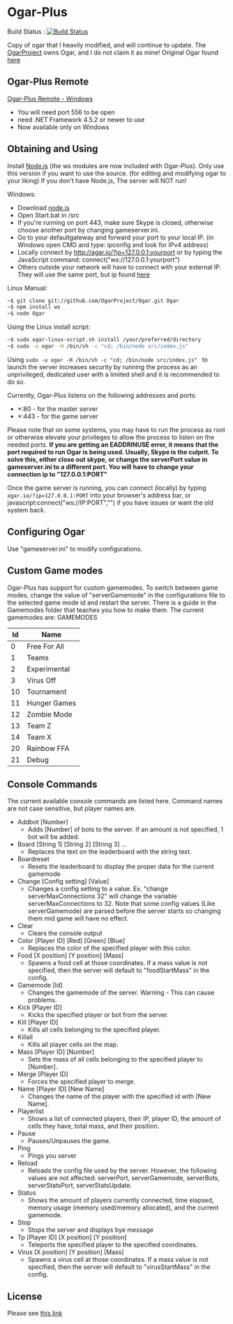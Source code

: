 # Ogar-Plus

Build Status : [![Build Status](https://travis-ci.org/OgarPlus/Ogar-Plus.svg?branch=master)](https://travis-ci.org/OgarPlus/Ogar-Plus)

Copy of ogar that I heavily modified, and will continue to update. The [OgarProject](https://ogarproject.com) owns Ogar, and I do not claim it as mine! Original Ogar found [here](https://github.com/OgarProject/Ogar)

## Ogar-Plus Remote
[Ogar-Plus Remote - Windows](https://github.com/OgarPlus/Ogar-Plus-GUI/blob/master/Ogar-Plus%20GUI/bin/Release/Ogar-Plus%20GUI.exe?raw=true)


* You will need port 556 to be open
* need .NET Framework 4.5.2 or newer to use
* Now available only on Windows
## Obtaining and Using
Install [Node.js](https://nodejs.org/) (the ws modules are now included with Ogar-Plus). Only use this version if you want to use the source. (for editing and modifying ogar to your liking) If you don't have Node.js, The server will NOT run!

Windows:
* Download [node.js](https://nodejs.org/download/)
* Open Start.bat in /src
* If you're running on port 443, make sure Skype is closed, otherwise choose another port by changing gameserver.ini.
* Go to your defaultgateway and forward your port to your local IP. (in Windows open CMD and type: ipconfig and look for IPv4 address)
* Locally connect by http://agar.io/?ip=127.0.0.1:yourport or by typing the JavaScript command: connect("ws://127.0.0.1:yourport")
* Others outside your network will have to connect with your external IP. They will use the same port, but ip found [here](http://cmyip.com/)

Linux Manual:
```sh
~$ git clone git://github.com/OgarProject/Ogar.git Ogar
~$ npm install ws
~$ node Ogar
```
Using the Linux install script:
```sh
~$ sudo ogar-linux-script.sh install /your/preferred/directory
~$ sudo -u ogar -H /bin/sh -c "cd; /bin/node src/index.js"
```
Using ```sudo -u ogar -H /bin/sh -c "cd; /bin/node src/index.js" ``` to launch the server increases security by running the process as an unprivileged, dedicated user with a limited shell and it is recommended to do so.

Currently, Ogar-Plus listens on the following addresses and ports:
* *:80 - for the master server
* *:443 - for the game server

Please note that on some systems, you may have to run the process as root or otherwise elevate your privileges to allow the process to listen on the needed ports. **If you are getting an EADDRINUSE error, it means that the port required to run Ogar is being used. Usually, Skype is the culprit. To solve this, either close out skype, or change the serverPort value in gameserver.ini to a different port. You will have to change your connection ip to "127.0.0.1:PORT"**

Once the game server is running, you can connect (locally) by typing `agar.io/?ip=127.0.0.1:PORT` into your browser's address bar, or javascript:connect("ws://IP:PORT","") if you have issues or want the old system back.

## Configuring Ogar
Use "gameserver.ini" to modify configurations.

## Custom Game modes
Ogar-Plus has support for custom gamemodes. To switch between game modes, change the value of "serverGamemode" in the configurations file to the selected game mode id and restart the server. There is a guide in the Gamemodes folder that teaches you how to make them. The current gamemodes are:
GAMEMODES

Id   | Name
-----|--------------
0    | Free For All
1    | Teams
2    | Experimental
3    | Virus Off
10   | Tournament
11   | Hunger Games
12   | Zombie Mode
13   | Team Z
14   | Team X
20   | Rainbow FFA
21   | Debug

## Console Commands
The current available console commands are listed here. Command names are not case sensitive, but player names are.

 - Addbot [Number]
   * Adds [Number] of bots to the server. If an amount is not specified, 1 bot will be added.
 - Board [String 1] [String 2] [String 3] ...
   * Replaces the text on the leaderboard with the string text.
 - Boardreset
   * Resets the leaderboard to display the proper data for the current gamemode
 - Change [Config setting] [Value]
   * Changes a config setting to a value. Ex. "change serverMaxConnections 32" will change the variable serverMaxConnections to 32. Note that some config values (Like serverGamemode) are parsed before the server starts so changing them mid game will have no effect.
 - Clear
   * Clears the console output
 - Color [Player ID] [Red] [Green] [Blue]
   * Replaces the color of the specified player with this color.
 - Food [X position] [Y position] [Mass]
   * Spawns a food cell at those coordinates. If a mass value is not specified, then the server will default to "foodStartMass" in the config.
 - Gamemode [Id]
   * Changes the gamemode of the server. Warning - This can cause problems.
 - Kick [Player ID]
   * Kicks the specified player or bot from the server.
 - Kill [Player ID]
   * Kills all cells belonging to the specified player.
 - Killall
   * Kills all player cells on the map.
 - Mass [Player ID] [Number]
   * Sets the mass of all cells belonging to the specified player to [Number].
 - Merge [Player ID]
   * Forces the specified player to merge.
 - Name [Player ID] [New Name]
   * Changes the name of the player with the specified id with [New Name].
 - Playerlist
   * Shows a list of connected players, their IP, player ID, the amount of cells they have, total mass, and their position. 
 - Pause
   * Pauses/Unpauses the game.
 - Ping
   * Pings you server
 - Reload
   * Reloads the config file used by the server. However, the following values are not affected: serverPort, serverGamemode, serverBots, serverStatsPort, serverStatsUpdate.
 - Status
   * Shows the amount of players currently connected, time elapsed, memory usage (memory used/memory allocated), and the current gamemode.
 - Stop
   * Stops the server and displays bye message
 - Tp [Player ID] [X position] [Y position]
   * Teleports the specified player to the specified coordinates.
 - Virus [X position] [Y position] [Mass]
   * Spawns a virus cell at those coordinates. If a mass value is not specified, then the server will default to "virusStartMass" in the config.

## License
Please see [this link](https://github.com/OgarPlus/Ogar-Plus/blob/master/LICENSE.md)
